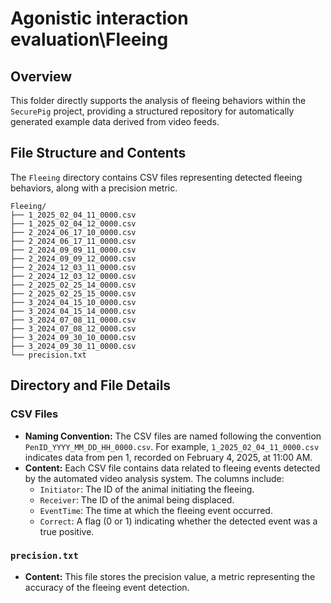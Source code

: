 # Agonistic interaction evaluation\Fleeing

## Overview

This folder directly supports the analysis of fleeing behaviors within the `SecurePig` project, providing a structured repository for automatically generated example data derived from video feeds.

## File Structure and Contents

The `Fleeing` directory contains CSV files representing detected fleeing behaviors, along with a precision metric.

```
Fleeing/
├── 1_2025_02_04_11_0000.csv
├── 1_2025_02_04_12_0000.csv
├── 2_2024_06_17_10_0000.csv
├── 2_2024_06_17_11_0000.csv
├── 2_2024_09_09_11_0000.csv
├── 2_2024_09_09_12_0000.csv
├── 2_2024_12_03_11_0000.csv
├── 2_2024_12_03_12_0000.csv
├── 2_2025_02_25_14_0000.csv
├── 2_2025_02_25_15_0000.csv
├── 3_2024_04_15_10_0000.csv
├── 3_2024_04_15_14_0000.csv
├── 3_2024_07_08_11_0000.csv
├── 3_2024_07_08_12_0000.csv
├── 3_2024_09_30_10_0000.csv
├── 3_2024_09_30_11_0000.csv
└── precision.txt
```

## Directory and File Details

### CSV Files

-   **Naming Convention:** The CSV files are named following the convention `PenID_YYYY_MM_DD_HH_0000.csv`. For example, `1_2025_02_04_11_0000.csv` indicates data from pen 1, recorded on February 4, 2025, at 11:00 AM.
-   **Content:** Each CSV file contains data related to fleeing events detected by the automated video analysis system. The columns include:
    -   `Initiator`: The ID of the animal initiating the fleeing.
    -   `Receiver`: The ID of the animal being displaced.
    -   `EventTime`: The time at which the fleeing event occurred.
    -   `Correct`: A flag (0 or 1) indicating whether the detected event was a true positive.

### `precision.txt`

-   **Content:** This file stores the precision value, a metric representing the accuracy of the fleeing event detection.
```